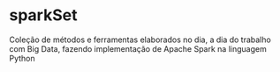 # sparkSet
Coleção de métodos e ferramentas elaborados no dia, a dia do trabalho com Big Data, fazendo implementação de Apache Spark na linguagem Python
